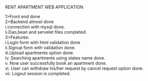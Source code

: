 RENT APARTMENT WEB APPLICATION

1>Front end done 
<br>
2>Backend almost done
  <br>
  i.connection with mysql done.
   <br>
  ii.Dao,bean and servelet files completed.
  <br>
3>Features:
     <br>
      i.Login form with html validation done
      <br>
      ii.Signup form with validation done.
       <br>
      iii.Upload apartments option done.
       <br>
      iv. Searching apartments using states name done.
       <br>
      v. Now user successfully book an apartment done.
       <br>
      vi. User can withdraw his/her request by cancel request option done.
       <br>
      vii. Logout session is completed.
